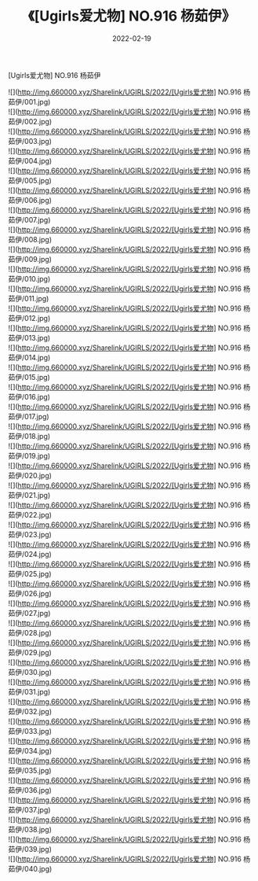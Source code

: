 ﻿---
layout: post
title:  《[Ugirls爱尤物] NO.916 杨茹伊》
date:   2022-02-19
img: http://img.660000.xyz/Sharelink/UGIRLS/2022/[Ugirls爱尤物] NO.916 杨茹伊/000.jpg
categories: [美女, 清纯, 唯美]
---

[Ugirls爱尤物] NO.916 杨茹伊

 ![](http://img.660000.xyz/Sharelink/UGIRLS/2022/[Ugirls爱尤物] NO.916 杨茹伊/001.jpg) <br>![](http://img.660000.xyz/Sharelink/UGIRLS/2022/[Ugirls爱尤物] NO.916 杨茹伊/002.jpg) <br>![](http://img.660000.xyz/Sharelink/UGIRLS/2022/[Ugirls爱尤物] NO.916 杨茹伊/003.jpg) <br>![](http://img.660000.xyz/Sharelink/UGIRLS/2022/[Ugirls爱尤物] NO.916 杨茹伊/004.jpg) <br>![](http://img.660000.xyz/Sharelink/UGIRLS/2022/[Ugirls爱尤物] NO.916 杨茹伊/005.jpg) <br>![](http://img.660000.xyz/Sharelink/UGIRLS/2022/[Ugirls爱尤物] NO.916 杨茹伊/006.jpg) <br>![](http://img.660000.xyz/Sharelink/UGIRLS/2022/[Ugirls爱尤物] NO.916 杨茹伊/007.jpg) <br>![](http://img.660000.xyz/Sharelink/UGIRLS/2022/[Ugirls爱尤物] NO.916 杨茹伊/008.jpg) <br>![](http://img.660000.xyz/Sharelink/UGIRLS/2022/[Ugirls爱尤物] NO.916 杨茹伊/009.jpg) <br>![](http://img.660000.xyz/Sharelink/UGIRLS/2022/[Ugirls爱尤物] NO.916 杨茹伊/010.jpg) <br>![](http://img.660000.xyz/Sharelink/UGIRLS/2022/[Ugirls爱尤物] NO.916 杨茹伊/011.jpg) <br>![](http://img.660000.xyz/Sharelink/UGIRLS/2022/[Ugirls爱尤物] NO.916 杨茹伊/012.jpg) <br>![](http://img.660000.xyz/Sharelink/UGIRLS/2022/[Ugirls爱尤物] NO.916 杨茹伊/013.jpg) <br>![](http://img.660000.xyz/Sharelink/UGIRLS/2022/[Ugirls爱尤物] NO.916 杨茹伊/014.jpg) <br>![](http://img.660000.xyz/Sharelink/UGIRLS/2022/[Ugirls爱尤物] NO.916 杨茹伊/015.jpg) <br>![](http://img.660000.xyz/Sharelink/UGIRLS/2022/[Ugirls爱尤物] NO.916 杨茹伊/016.jpg) <br>![](http://img.660000.xyz/Sharelink/UGIRLS/2022/[Ugirls爱尤物] NO.916 杨茹伊/017.jpg) <br>![](http://img.660000.xyz/Sharelink/UGIRLS/2022/[Ugirls爱尤物] NO.916 杨茹伊/018.jpg) <br>![](http://img.660000.xyz/Sharelink/UGIRLS/2022/[Ugirls爱尤物] NO.916 杨茹伊/019.jpg) <br>![](http://img.660000.xyz/Sharelink/UGIRLS/2022/[Ugirls爱尤物] NO.916 杨茹伊/020.jpg) <br>![](http://img.660000.xyz/Sharelink/UGIRLS/2022/[Ugirls爱尤物] NO.916 杨茹伊/021.jpg) <br>![](http://img.660000.xyz/Sharelink/UGIRLS/2022/[Ugirls爱尤物] NO.916 杨茹伊/022.jpg) <br>![](http://img.660000.xyz/Sharelink/UGIRLS/2022/[Ugirls爱尤物] NO.916 杨茹伊/023.jpg) <br>![](http://img.660000.xyz/Sharelink/UGIRLS/2022/[Ugirls爱尤物] NO.916 杨茹伊/024.jpg) <br>![](http://img.660000.xyz/Sharelink/UGIRLS/2022/[Ugirls爱尤物] NO.916 杨茹伊/025.jpg) <br>![](http://img.660000.xyz/Sharelink/UGIRLS/2022/[Ugirls爱尤物] NO.916 杨茹伊/026.jpg) <br>![](http://img.660000.xyz/Sharelink/UGIRLS/2022/[Ugirls爱尤物] NO.916 杨茹伊/027.jpg) <br>![](http://img.660000.xyz/Sharelink/UGIRLS/2022/[Ugirls爱尤物] NO.916 杨茹伊/028.jpg) <br>![](http://img.660000.xyz/Sharelink/UGIRLS/2022/[Ugirls爱尤物] NO.916 杨茹伊/029.jpg) <br>![](http://img.660000.xyz/Sharelink/UGIRLS/2022/[Ugirls爱尤物] NO.916 杨茹伊/030.jpg) <br>![](http://img.660000.xyz/Sharelink/UGIRLS/2022/[Ugirls爱尤物] NO.916 杨茹伊/031.jpg) <br>![](http://img.660000.xyz/Sharelink/UGIRLS/2022/[Ugirls爱尤物] NO.916 杨茹伊/032.jpg) <br>![](http://img.660000.xyz/Sharelink/UGIRLS/2022/[Ugirls爱尤物] NO.916 杨茹伊/033.jpg) <br>![](http://img.660000.xyz/Sharelink/UGIRLS/2022/[Ugirls爱尤物] NO.916 杨茹伊/034.jpg) <br>![](http://img.660000.xyz/Sharelink/UGIRLS/2022/[Ugirls爱尤物] NO.916 杨茹伊/035.jpg) <br>![](http://img.660000.xyz/Sharelink/UGIRLS/2022/[Ugirls爱尤物] NO.916 杨茹伊/036.jpg) <br>![](http://img.660000.xyz/Sharelink/UGIRLS/2022/[Ugirls爱尤物] NO.916 杨茹伊/037.jpg) <br>![](http://img.660000.xyz/Sharelink/UGIRLS/2022/[Ugirls爱尤物] NO.916 杨茹伊/038.jpg) <br>![](http://img.660000.xyz/Sharelink/UGIRLS/2022/[Ugirls爱尤物] NO.916 杨茹伊/039.jpg) <br>![](http://img.660000.xyz/Sharelink/UGIRLS/2022/[Ugirls爱尤物] NO.916 杨茹伊/040.jpg) <br>